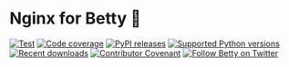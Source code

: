 # Nginx for Betty 👵

[![Test](https://github.com/bartfeenstra/betty-nginx/actions/workflows/test.yml/badge.svg?branch=0.1.x)](https://github.com/bartfeenstra/betty-nginx/actions/workflows/test.yml) [![Code coverage](https://codecov.io/gh/bartfeenstra/betty-nginx/branch/0.1.x/graph/badge.svg)](https://codecov.io/gh/bartfeenstra/betty-nginx) [![PyPI releases](https://badge.fury.io/py/betty-nginx.svg)](https://pypi.org/project/betty-nginx/) [![Supported Python versions](https://img.shields.io/pypi/pyversions/betty-nginx.svg?logo=python&logoColor=FBE072)](https://pypi.org/project/betty-nginx/) [![Recent downloads](https://img.shields.io/pypi/dm/betty-nginx.svg)](https://pypi.org/project/betty-nginx/) [![Contributor Covenant](https://img.shields.io/badge/Contributor%20Covenant-2.1-4baaaa.svg)](CODE_OF_CONDUCT.md)  [![Follow Betty on Twitter](https://img.shields.io/twitter/follow/Betty_Project.svg?label=Betty_Project&style=flat&logo=twitter&logoColor=4FADFF)](https://twitter.com/Betty_Project)

